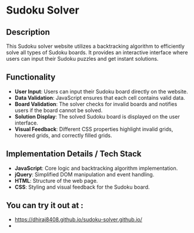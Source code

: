 # Sudoku Solver

## Description
This Sudoku solver website utilizes a backtracking algorithm to efficiently solve all types of Sudoku boards. It provides an interactive interface where users can input their Sudoku puzzles and get instant solutions.

## Functionality
- **User Input**: Users can input their Sudoku board directly on the website.
- **Data Validation**: JavaScript ensures that each cell contains valid data.
- **Board Validation**: The solver checks for invalid boards and notifies users if the board cannot be solved.
- **Solution Display**: The solved Sudoku board is displayed on the user interface.
- **Visual Feedback**: Different CSS properties highlight invalid grids, hovered grids, and correctly filled grids.

## Implementation Details / Tech Stack
- **JavaScript**: Core logic and backtracking algorithm implementation.
- **jQuery**: Simplified DOM manipulation and event handling.
- **HTML**: Structure of the web page.
- **CSS**: Styling and visual feedback for the Sudoku board.

## You can try it out at :
- https://dhiraj8408.github.io/sudoku-solver.github.io/
- 
